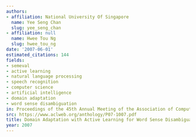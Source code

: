 ```yaml
---
authors:
- affiliation: National University Of Singapore
  name: Yee Seng Chan
  slug: yee_seng_chan
- affiliation: null
  name: Hwee Tou Ng
  slug: hwee_tou_ng
date: '2007-06-01'
estimated_citations: 144
fields:
- semeval
- active learning
- natural language processing
- speech recognition
- computer science
- artificial intelligence
- domain adaptation
- word sense disambiguation
in: Proceedings of the 45th Annual Meeting of the Association of Computational Linguistics
src: https://www.aclweb.org/anthology/P07-1007.pdf
title: Domain Adaptation with Active Learning for Word Sense Disambiguation
year: 2007
---
```

